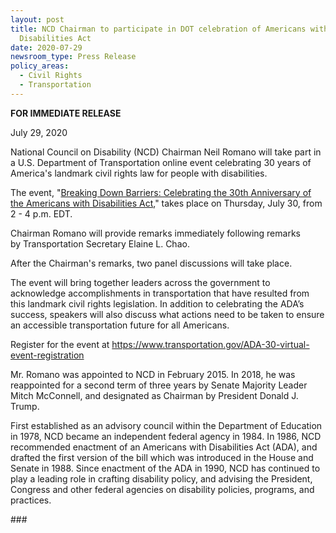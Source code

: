 ```yaml
---
layout: post
title: NCD Chairman to participate in DOT celebration of Americans with
  Disabilities Act
date: 2020-07-29
newsroom_type: Press Release
policy_areas:
  - Civil Rights
  - Transportation
---
```

**FOR IMMEDIATE RELEASE**

July 29, 2020

National Council on Disability (NCD) Chairman Neil Romano will take part in a U.S. Department of Transportation online event celebrating 30 years of America's landmark civil rights law for people with disabilities.

The event, "[Breaking Down Barriers: Celebrating the 30th Anniversary of the Americans with Disabilities Act](https://lnks.gd/l/eyJhbGciOiJIUzI1NiJ9.eyJidWxsZXRpbl9saW5rX2lkIjoxMDcsInVyaSI6ImJwMjpjbGljayIsImJ1bGxldGluX2lkIjoiMjAyMDA3MjguMjQ5NjM1NTEiLCJ1cmwiOiJodHRwczovL3d3dy50cmFuc3BvcnRhdGlvbi5nb3YvQURBLTMwLXZpcnR1YWwtZXZlbnQtcmVnaXN0cmF0aW9uIn0.3cdL-efKuR0NOCpAQk-JhO6dWszGqHz5mxt9ItW2BuY/s/1142181894/br/81573149896-l)," takes place on Thursday, July 30, from 2 - 4 p.m. EDT.

Chairman Romano will provide remarks immediately following remarks by Transportation Secretary Elaine L. Chao.

After the Chairman's remarks, two panel discussions will take place.

The event will bring together leaders across the government to acknowledge accomplishments in transportation that have resulted from this landmark civil rights legislation. In addition to celebrating the ADA’s success, speakers will also discuss what actions need to be taken to ensure an accessible transportation future for all Americans.

Register for the event at <https://www.transportation.gov/ADA-30-virtual-event-registration>

Mr. Romano was appointed to NCD in February 2015. In 2018, he was reappointed for a second term of three years by Senate Majority Leader Mitch McConnell, and designated as Chairman by President Donald J. Trump.

First established as an advisory council within the Department of Education in 1978, NCD became an independent federal agency in 1984. In 1986, NCD recommended enactment of an Americans with Disabilities Act (ADA), and drafted the first version of the bill which was introduced in the House and Senate in 1988. Since enactment of the ADA in 1990, NCD has continued to play a leading role in crafting disability policy, and advising the President, Congress and other federal agencies on disability policies, programs, and practices.

\###